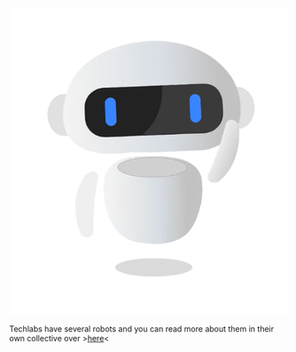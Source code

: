 ![techlabs_avatar.png](../images/techlabs_avatar.png)

Techlabs have several robots and you can read more about them in their own collective over >[here](../../Robots/Readme.md)<